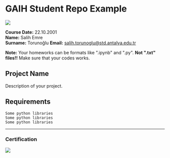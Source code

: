 # GAIH Student Repo Example
![](img/newlogo.png)

**Course Date:** 22.10.2001  
**Name:** Salih Emre  
**Surname:** Torunoğlu
**Email:** salih.torunoglu@std.antalya.edu.tr

**Note:** Your homeworks can be formats like ".ipynb" and ".py". **Not ".txt" files!!** Make sure that your codes works.  

## Project Name
Description of your project.

## Requirements
```
Some python libraries
Some python libraries
Some python libraries
```
---

### Certification
![](img/TopLearnerCertificate.png)

